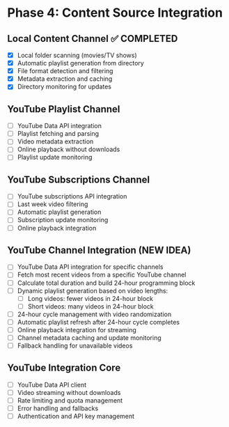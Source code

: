 # Phase 4: Content Source Integration

## Local Content Channel ✅ COMPLETED
- [x] Local folder scanning (movies/TV shows)
- [x] Automatic playlist generation from directory
- [x] File format detection and filtering
- [x] Metadata extraction and caching
- [x] Directory monitoring for updates

## YouTube Playlist Channel
- [ ] YouTube Data API integration
- [ ] Playlist fetching and parsing
- [ ] Video metadata extraction
- [ ] Online playback without downloads
- [ ] Playlist update monitoring

## YouTube Subscriptions Channel
- [ ] YouTube subscriptions API integration
- [ ] Last week video filtering
- [ ] Automatic playlist generation
- [ ] Subscription update monitoring
- [ ] Online playback integration

## YouTube Channel Integration (NEW IDEA)
- [ ] YouTube Data API integration for specific channels
- [ ] Fetch most recent videos from a specific YouTube channel
- [ ] Calculate total duration and build 24-hour programming block
- [ ] Dynamic playlist generation based on video lengths:
  - [ ] Long videos: fewer videos in 24-hour block
  - [ ] Short videos: many videos in 24-hour block
- [ ] 24-hour cycle management with video randomization
- [ ] Automatic playlist refresh after 24-hour cycle completes
- [ ] Online playback integration for streaming
- [ ] Channel metadata caching and update monitoring
- [ ] Fallback handling for unavailable videos

## YouTube Integration Core
- [ ] YouTube Data API client
- [ ] Video streaming without downloads
- [ ] Rate limiting and quota management
- [ ] Error handling and fallbacks
- [ ] Authentication and API key management
